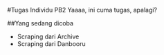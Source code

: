 #Tugas Individu PB2
Yaaaa, ini cuma tugas, apalagi?

##Yang sedang dicoba

- Scraping dari Archive
- Scraping dari Danbooru
